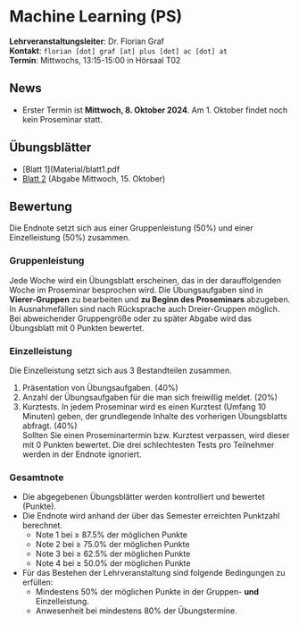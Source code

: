 # Machine Learning (PS)

**Lehrveranstaltungsleiter**: Dr. Florian Graf  
**Kontakt**: `florian [dot] graf [at] plus [dot] ac [dot] at`  
**Termin**: Mittwochs, 13:15-15:00 in Hörsaal T02

## News

- Erster Termin ist **Mittwoch, 8. Oktober 2024**. Am 1. Oktober findet noch kein Proseminar statt.

## Übungsblätter

- [Blatt 1](Material/blatt1.pdf
- [Blatt 2](Material/blatt2.pdf) (Abgabe Mittwoch, 15. Oktober)

## Bewertung

Die Endnote setzt sich aus einer Gruppenleistung (50%) und einer Einzelleistung (50%) zusammen.

### Gruppenleistung
Jede Woche wird ein Übungsblatt erscheinen, das in der darauffolgenden Woche im Proseminar besprochen wird.
Die Übungsaufgaben sind in **Vierer-Gruppen** zu bearbeiten und **zu Beginn des Proseminars** abzugeben. In Ausnahmefällen sind nach Rücksprache auch Dreier-Gruppen möglich.
Bei abweichender Gruppengröße oder zu später Abgabe wird das Übungsblatt mit 0 Punkten bewertet.

### Einzelleistung
Die Einzelleistung setzt sich aus 3 Bestandteilen zusammen.
1. Präsentation von Übungsaufgaben. (40%)
2. Anzahl der Übungsaufgaben für die man sich freiwillig meldet. (20%)
3. Kurztests. In jedem Proseminar wird es einen Kurztest (Umfang 10 Minuten) geben, der grundlegende Inhalte des vorherigen Übungsblatts abfragt. (40%)  
  Sollten Sie einen Proseminartermin bzw. Kurztest verpassen, wird dieser mit 0 Punkten bewertet. Die drei schlechtesten Tests pro Teilnehmer werden in der Endnote ignoriert.

### Gesamtnote 
- Die abgegebenen Übungsblätter werden kontrolliert und bewertet (Punkte).
- Die Endnote wird anhand der über das Semester erreichten Punktzahl berechnet.
  - Note 1 bei ≥ 87.5% der möglichen Punkte
  - Note 2 bei ≥ 75.0% der möglichen Punkte
  - Note 3 bei ≥ 62.5% der möglichen Punkte
  - Note 4 bei ≥ 50.0% der möglichen Punkte
- Für das Bestehen der Lehrveranstaltung sind folgende Bedingungen zu erfüllen:
  - Mindestens 50% der möglichen Punkte in der Gruppen- **und** Einzelleistung.
  - Anwesenheit bei mindestens 80% der Übungstermine.
 
